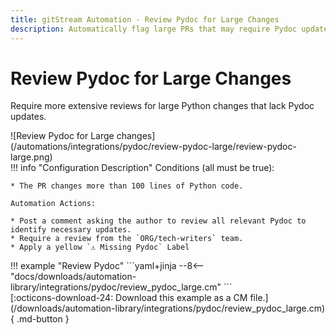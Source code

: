 ```yaml
---
title: gitStream Automation - Review Pydoc for Large Changes
description: Automatically flag large PRs that may require Pydoc updates.
---
```

# Review Pydoc for Large Changes

Require more extensive reviews for large Python changes that lack Pydoc updates.

<!-- --8<-- [start:example]-->

<div class="automationImage" markdown="1">
![Review Pydoc for Large changes](/automations/integrations/pydoc/review-pydoc-large/review-pydoc-large.png)
</div>
<div class="automationDescription" markdown="1">
!!! info "Configuration Description"
    Conditions (all must be true):

    * The PR changes more than 100 lines of Python code.

    Automation Actions:

    * Post a comment asking the author to review all relevant Pydoc to identify necessary updates.
    * Require a review from the `ORG/tech-writers` team.
    * Apply a yellow `⚠️ Missing Pydoc` Label


</div>
<div class="automationExample" markdown="1">
!!! example "Review Pydoc"
    ```yaml+jinja
    --8<-- "docs/downloads/automation-library/integrations/pydoc/review_pydoc_large.cm"
    ```
    <div class="result" markdown>
      <span>
      [:octicons-download-24: Download this example as a CM file.](/downloads/automation-library/integrations/pydoc/review_pydoc_large.cm){ .md-button }
      </span>
    </div>
</div>
<!-- --8<-- [end:example]-->